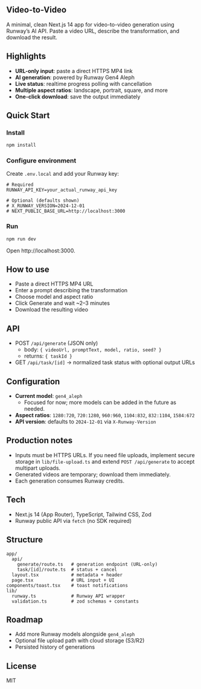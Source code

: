 ## Video-to-Video

A minimal, clean Next.js 14 app for video-to-video generation using Runway’s AI API. Paste a video URL, describe the transformation, and download the result.

## Highlights
- **URL-only input**: paste a direct HTTPS MP4 link
- **AI generation**: powered by Runway Gen4 Aleph
- **Live status**: realtime progress polling with cancellation
- **Multiple aspect ratios**: landscape, portrait, square, and more
- **One-click download**: save the output immediately

## Quick Start

### Install
```bash
npm install
```

### Configure environment
Create `.env.local` and add your Runway key:
```env
# Required
RUNWAY_API_KEY=your_actual_runway_api_key

# Optional (defaults shown)
# X_RUNWAY_VERSION=2024-12-01
# NEXT_PUBLIC_BASE_URL=http://localhost:3000
```

### Run
```bash
npm run dev
```
Open http://localhost:3000.

## How to use
- Paste a direct HTTPS MP4 URL
- Enter a prompt describing the transformation
- Choose model and aspect ratio
- Click Generate and wait ~2–3 minutes
- Download the resulting video

## API
- POST `/api/generate` (JSON only)
  - body: `{ videoUrl, promptText, model, ratio, seed? }`
  - returns: `{ taskId }`
- GET `/api/task/[id]` → normalized task status with optional output URLs

## Configuration
- **Current model**: `gen4_aleph`
  - Focused for now; more models can be added in the future as needed.
- **Aspect ratios**: `1280:720`, `720:1280`, `960:960`, `1104:832`, `832:1104`, `1584:672`
- **API version**: defaults to `2024-12-01` via `X-Runway-Version`

## Production notes
- Inputs must be HTTPS URLs. If you need file uploads, implement secure storage in `lib/file-upload.ts` and extend `POST /api/generate` to accept multipart uploads.
- Generated videos are temporary; download them immediately.
- Each generation consumes Runway credits.

## Tech
- Next.js 14 (App Router), TypeScript, Tailwind CSS, Zod
- Runway public API via `fetch` (no SDK required)

## Structure
```
app/
  api/
    generate/route.ts   # generation endpoint (URL-only)
    task/[id]/route.ts  # status + cancel
  layout.tsx            # metadata + header
  page.tsx              # URL input + UI
components/toast.tsx    # toast notifications
lib/
  runway.ts             # Runway API wrapper
  validation.ts         # zod schemas + constants
```

## Roadmap
- Add more Runway models alongside `gen4_aleph`
- Optional file upload path with cloud storage (S3/R2)
- Persisted history of generations

## License
MIT
